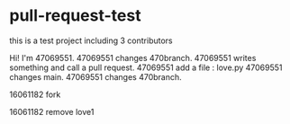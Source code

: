 # pull-request-test
this is a test project including 3 contributors

Hi! I'm 47069551.
47069551 changes 470branch.
47069551 writes something and call a pull request.
47069551 add a file : love.py
47069551 changes main.
47069551 changes 470branch.



16061182 fork

16061182 remove love1